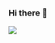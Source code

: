 ### Hi there 👋

<img src='https://github-readme-stats.vercel.app/api?username=ambatkar&&show_icons=true&title_color=ffffff&icon_color=bb2acf&text_color=daf7dc&bg_color=151515'>
